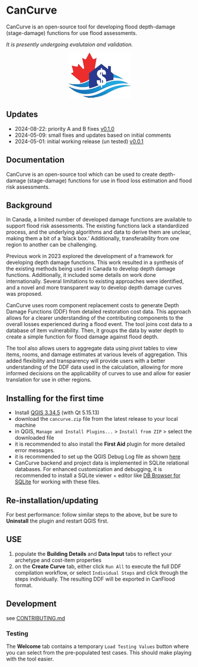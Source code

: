 # CanCurve
CanCurve is an open-source tool for developing flood depth-damage (stage-damage) functions for use flood assessments.
<p> <em>It is presently undergoing evalutaion and validation. </em></p>

<p align="center">
  <img src="./cancurve/img/icon.png" alt="CanCurve Icon"> 
</p>
 
 
## Updates
- 2024-08-22: priority A and B fixes [v0.1.0](https://github.com/NRCan/CanCurve/releases/tag/v0.1.0)
- 2024-05-09: small fixes and updates based on initial comments
- 2024-05-01: initial working release (un tested) [v0.0.1](https://github.com/NRCan/CanCurve/releases/tag/v0.0.1)


## Documentation
 CanCurve is an open-source tool which can be used to create depth-damage (stage-damage) functions for use in flood loss estimation and flood risk assessments. 
## Background
In Canada, a limited number of developed damage functions are available to support flood risk assessments. The existing functions lack a standardized process, and the underlying algorithms and data to derive them are unclear, making them a bit of a ‘black box.’ Additionally, transferability from one region to another can be challenging. 
<p>
Previous work in 2023 explored the development of a framework for developing depth damage functions. This work resulted in a synthesis of the existing methods being used in Canada to develop depth damage functions. Additionally, it included some details on work done internationally. Several limitations to existing approaches were identified, and a novel and more transparent way to develop depth damage curves was proposed.
<p></p>
CanCurve uses room component replacement costs to generate Depth Damage Functions (DDF) from detailed restoration cost data. This approach allows for a clearer understanding of the contributing components to the overall losses experienced during a flood event. The tool joins cost data to a database of item vulnerability. Then, it groups the data by water depth to create a simple function for flood damage against flood depth. 
<p></p>
The tool also allows users to aggregate data using pivot tables to view items, rooms, and damage estimates at various levels of aggregation. This added flexibility and transparency will provide users with a better understanding of the DDF data used in the calculation, allowing for more informed decisions on the applicability of curves to use and allow for easier translation for use in other regions.  
<p></p>


## Installing for the first time
- Install [QGIS 3.34.5](https://download.qgis.org/downloads/) (with Qt 5.15.13)
- download the `cancurve.zip` file from the latest release to your local machine
- in QGIS, `Manage and Install Plugins...` > `Install from ZIP` > select the downloaded file
- it is recommended to also install the **First Aid** plugin for more detailed error messages. 
- it is recommended to set up the QGIS Debug Log file as shown [here](https://stackoverflow.com/a/61669864/9871683)
- CanCurve backend and project data is implemented in SQLite relational databases. For enhanced customization and debugging, it is recommended to install a SQLite viewer + editor like [DB Browser for SQLite](https://sqlitebrowser.org/) for working with these files.  

## Re-installation/updating
For best performance: follow similar steps to the above, but be sure to **Uninstall** the plugin and restart QGIS first. 


## USE
1) populate the **Building Details** and **Data Input** tabs to reflect your archetype and cost-item properties
2) on the **Create Curve** tab, either click `Run All` to execute the full DDF compilation workflow, or select `Individual Steps` and click through the steps individually. The resulting DDF will be exported in CanFlood format.

## Development
see [CONTRIBUTING.md](./CONTRIBUTING.md)

### Testing
The **Welcome** tab contains a temporary `Load Testing Values` button where you can select from the pre-populated test cases. This should make playing with the tool easier. 


